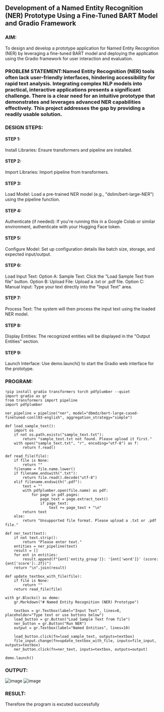 ## Development of a Named Entity Recognition (NER) Prototype Using a Fine-Tuned BART Model and Gradio Framework

### AIM:
To design and develop a prototype application for Named Entity Recognition (NER) by leveraging a fine-tuned BART model and deploying the application using the Gradio framework for user interaction and evaluation.

### PROBLEM STATEMENT:Named Entity Recognition (NER) tools often lack user-friendly interfaces, hindering accessibility for rapid text analysis. Integrating complex NLP models into practical, interactive applications presents a significant challenge. There is a clear need for an intuitive prototype that demonstrates and leverages advanced NER capabilities effectively. This project addresses the gap by providing a readily usable solution.

### DESIGN STEPS:

#### STEP 1:
Install Libraries: Ensure transformers and pipeline are installed.
#### STEP 2:
Import Libraries: Import pipeline from transformers.
#### STEP 3:
Load Model: Load a pre-trained NER model (e.g., "dslim/bert-large-NER") using the pipeline function.
#### STEP 4:
Authenticate (if needed): If you're running this in a Google Colab or similar environment, authenticate with your Hugging Face token.
#### STEP 5:
Configure Model: Set up configuration details like batch size, storage, and expected input/output.
#### STEP 6:
Load Input Text:
Option A: Sample Text: Click the "Load Sample Text from file" button.
Option B: Upload File: Upload a .txt or .pdf file.
Option C: Manual Input: Type your text directly into the "Input Text" area.
#### STEP 7:
Process Text: The system will then process the input text using the loaded NER model.
#### STEP 8:
Display Entities: The recognized entities will be displayed in the "Output Entities" section.
#### STEP 9:
Launch Interface: Use demo.launch() to start the Gradio web interface for the prototype.
### PROGRAM:
```
!pip install gradio transformers torch pdfplumber --quiet
import gradio as gr
from transformers import pipeline
import pdfplumber

ner_pipeline = pipeline("ner", model="dbmdz/bert-large-cased-finetuned-conll03-english", aggregation_strategy="simple")

def load_sample_text():
    import os
    if not os.path.exists("sample_text.txt"):
        return "sample_text.txt not found. Please upload it first."
    with open("sample_text.txt", "r", encoding="utf-8") as f:
        return f.read()

def read_file(file):
    if file is None:
        return ""
    filename = file.name.lower()
    if filename.endswith(".txt"):
        return file.read().decode("utf-8")
    elif filename.endswith(".pdf"):
        text = ""
        with pdfplumber.open(file.name) as pdf:
            for page in pdf.pages:
                page_text = page.extract_text()
                if page_text:
                    text += page_text + "\n"
        return text
    else:
        return "Unsupported file format. Please upload a .txt or .pdf file."

def ner_text(text):
    if not text.strip():
        return "Please enter text."
    entities = ner_pipeline(text)
    result = []
    for ent in entities:
        result.append(f"{ent['entity_group']}: '{ent['word']}' (score: {ent['score']:.2f})")
    return "\n".join(result)

def update_textbox_with_file(file):
    if file is None:
        return ""
    return read_file(file)

with gr.Blocks() as demo:
    gr.Markdown("# Named Entity Recognition (NER) Prototype")
    
    textbox = gr.Textbox(label="Input Text", lines=8, placeholder="Type text or use buttons below")
    load_button = gr.Button("Load Sample Text from file")
    ner_button = gr.Button("Run NER")
    output = gr.Textbox(label="Named Entities", lines=10)
    
    load_button.click(fn=load_sample_text, outputs=textbox)
    file_input.change(fn=update_textbox_with_file, inputs=file_input, outputs=textbox)
    ner_button.click(fn=ner_text, inputs=textbox, outputs=output)

demo.launch()
```

### OUTPUT:
![image](https://github.com/user-attachments/assets/8e1d636a-b228-4c8d-a2ed-dd725d40a560)
![image](https://github.com/user-attachments/assets/05fbb091-ac75-40de-ae70-f3c599e59b88)

### RESULT:
Therefore the program is excuted successfully
